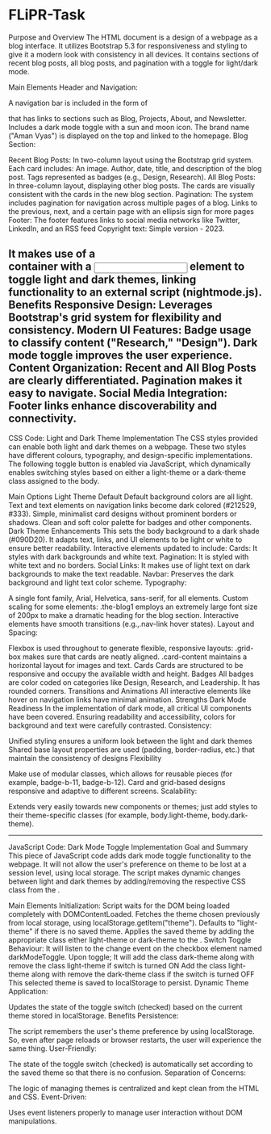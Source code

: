 # FLiPR-Task
Purpose and Overview
The HTML document is a design of a webpage as a blog interface. It utilizes Bootstrap 5.3 for responsiveness and styling to give it a modern look with consistency in all devices. It contains sections of recent blog posts, all blog posts, and pagination with a toggle for light/dark mode.

Main Elements
Header and Navigation:

A navigation bar is included in the form of <nav> that has links to sections such as Blog, Projects, About, and Newsletter.
Includes a dark mode toggle with a sun and moon icon.
The brand name ("Aman Vyas") is displayed on the top and linked to the homepage.
Blog Section:

Recent Blog Posts:
In two-column layout using the Bootstrap grid system.
Each card includes:
An image.
Author, date, title, and description of the blog post.
Tags represented as badges (e.g., Design, Research).
All Blog Posts:
In three-column layout, displaying other blog posts.
The cards are visually consistent with the cards in the new blog section.
Pagination:
The system includes pagination for navigation across multiple pages of a blog.
Links to the previous, next, and a certain page with an ellipsis sign for more pages
Footer:
The footer features links to social media networks like Twitter, LinkedIn, and an RSS feed
Copyright text: Simple version - 2023.

It makes use of a <div> container with a <input> element to toggle light and dark themes, linking functionality to an external script (nightmode.js).
Benefits
Responsive Design: Leverages Bootstrap's grid system for flexibility and consistency.
Modern UI Features:
Badge usage to classify content ("Research," "Design").
Dark mode toggle improves the user experience.
Content Organization:
Recent and All Blog Posts are clearly differentiated.
Pagination makes it easy to navigate.
Social Media Integration: Footer links enhance discoverability and connectivity.
---------------------------------------------------------------------------------------------------------
CSS Code: Light and Dark Theme Implementation
The CSS styles provided can enable both light and dark themes on a webpage. These two styles have different colours, typography, and design-specific implementations. The following toggle button is enabled via JavaScript, which dynamically enables switching styles based on either a light-theme or a dark-theme class assigned to the body.

Main Options
Light Theme Default
Default background colors are all light.
Text and text elements on navigation links become dark colored (#212529, #333).
Simple, minimalist card designs without prominent borders or shadows.
Clean and soft color palette for badges and other components.
Dark Theme Enhancements
This sets the body background to a dark shade (#090D20).
It adapts text, links, and UI elements to be light or white to ensure better readability.
Interactive elements updated to include:
Cards: It styles with dark backgrounds and white text.
Pagination: It is styled with white text and no borders.
Social Links: It makes use of light text on dark backgrounds to make the text readable.
Navbar: Preserves the dark background and light text color scheme.
Typography:

A single font family, Arial, Helvetica, sans-serif, for all elements.
Custom scaling for some elements:
.the-blog1 employs an extremely large font size of 200px to make a dramatic heading for the blog section.
Interactive elements have smooth transitions (e.g.,.nav-link hover states).
Layout and Spacing:

Flexbox is used throughout to generate flexible, responsive layouts:
.grid-box makes sure that cards are neatly aligned.
.card-content maintains a horizontal layout for images and text.
Cards
 Cards are structured to be responsive and occupy the available width and height.
Badges
 All badges are color coded on categories like Design, Research, and Leadership.
 It has rounded corners.
Transitions and Animations
All interactive elements like hover on navigation links have minimal animation.
Strengths
 Dark Mode Readiness
In the implementation of dark mode, all critical UI components have been covered.
Ensuring readability and accessibility, colors for background and text were carefully contrasted.
Consistency:

Unified styling ensures a uniform look between the light and dark themes
Shared base layout properties are used (padding, border-radius, etc.) that maintain the consistency of designs
Flexibility

Make use of modular classes, which allows for reusable pieces (for example, badge-b-11, badge-b-12).
Card and grid-based designs responsive and adaptive to different screens.
Scalability:

Extends very easily towards new components or themes; just add styles to their theme-specific classes (for example, body.light-theme, body.dark-theme).


---------------------------------------------------------------------------------------------------------
JavaScript Code: Dark Mode Toggle
Implementation Goal and Summary
This piece of JavaScript code adds dark mode toggle functionality to the webpage. It will not allow the user's preference on theme to be lost at a session level, using local storage. The script makes dynamic changes between light and dark themes by adding/removing the respective CSS class from the <body>.

Main Elements
Initialization:
Script waits for the DOM being loaded completely with DOMContentLoaded.
Fetches the theme chosen previously from local storage, using localStorage.getItem("theme").
Defaults to "light-theme" if there is no saved theme.
Applies the saved theme by adding the appropriate class either light-theme or dark-theme to the <body>.
Switch Toggle Behaviour:
It will listen to the change event on the checkbox element named darkModeToggle.
Upon toggle;
It will add the class dark-theme along with remove the class light-theme if switch is turned ON
Add the class light-theme along with remove the dark-theme class if the switch is turned OFF
This selected theme is saved to localStorage to persist.
Dynamic Theme Application:

Updates the state of the toggle switch (checked) based on the current theme stored in localStorage.
Benefits
Persistence:

The script remembers the user's theme preference by using localStorage. So, even after page reloads or browser restarts, the user will experience the same thing.
User-Friendly:

The state of the toggle switch (checked) is automatically set according to the saved theme so that there is no confusion.
Separation of Concerns:

The logic of managing themes is centralized and kept clean from the HTML and CSS.
Event-Driven:

Uses event listeners properly to manage user interaction without DOM manipulations.
